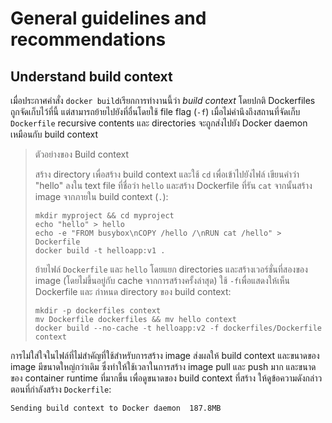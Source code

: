 # General guidelines and recommendations
## Understand build context
 เมื่อประกาศคำสั่ง `docker build`เรียกการทำงานนี้ว่า _build context_ โดยปกติ Dockerfiles ถูกจัดเก็บไว้ที่นี้ แต่สามารถย้ายไปยังที่อื่นโดยใช้ file flag (`-f`) เมื่อไม่คำนึงถึงสถานที่จัดเก็บ `Dockerfile` recursive contents และ directories จะถูกส่งไปยัง Docker daemon เหมือนกับ build context

> ตัวอย่างของ Build context
>
> สร้าง directory เพื่อสร้าง build context และใช้ `cd` เพื่อเข้าไปยังไฟล์  เขียนคำว่า "hello" ลงใน text file ที่ชื่อว่า `hello` และสร้าง Dockerfile ที่รัน `cat` จากนั้นสร้าง image จากภายใน build context (`.`):
>
> ```shell
> mkdir myproject && cd myproject
> echo "hello" > hello
> echo -e "FROM busybox\nCOPY /hello /\nRUN cat /hello" > Dockerfile
> docker build -t helloapp:v1 .
> ```
> ย้ายไฟล์ `Dockerfile` และ `hello` โดยแยก directories และสร้างเวอร์ชั่นที่สองของ image (โดยไม่ขึ้นอยู่กับ cache จากการสร้างครั้งล่าสุด) ใช้ `-f`เพื่อแสดงให้เห็น Dockerfile และ กำหนด directory ของ build context:
>
> ```shell
> mkdir -p dockerfiles context
> mv Dockerfile dockerfiles && mv hello context
> docker build --no-cache -t helloapp:v2 -f dockerfiles/Dockerfile context
> ```

การไม่ใส่ใจในไฟล์ที่ไม่สำคัญที่ใช้สำหรับการสร้าง image ส่งผลให้ build context และขนาดของ image มีขนาดใหญ่กว่าเดิม ซึ่งทำให้ใช้เวลาในการสร้าง image pull และ push มาก และขนาดของ container runtime ที่มากขึ้น เพื่อดูขนาดของ build context ที่สร้าง ให้ดูข้อความดังกล่าวตอนที่กำลังสร้าง `Dockerfile`:

```none
Sending build context to Docker daemon  187.8MB
```